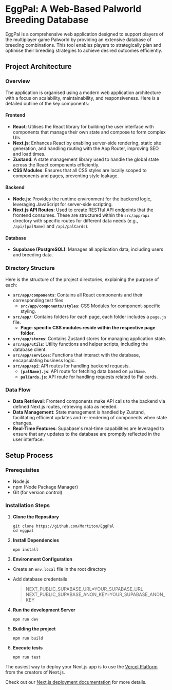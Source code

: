 # EggPal: A Web-Based Palworld Breeding Database

EggPal is a comprehensive web application designed to support players of the multiplayer game Palworld by providing an extensive database of breeding combinations. This tool enables players to strategically plan and optimise their breeding strategies to achieve desired outcomes efficiently.

## Project Architecture

### Overview

The application is organised using a modern web application architecture with a focus on scalability, maintainability, and responsiveness. Here is a detailed outline of the key components:

#### Frontend

- **React**: Utilises the React library for building the user interface with components that manage their own state and compose to form complex UIs.
- **Next.js**: Enhances React by enabling server-side rendering, static site generation, and handling routing with the App Router, improving SEO and load times.
- **Zustand**: A state management library used to handle the global state across the React components efficiently.
- **CSS Modules**: Ensures that all CSS styles are locally scoped to components and pages, preventing style leakage.

#### Backend

- **Node.js**: Provides the runtime environment for the backend logic, leveraging JavaScript for server-side scripting.
- **Next.js API Routes**: Used to create RESTful API endpoints that the frontend consumes. These are structured within the `src/app/api` directory with specific routes for different data needs (e.g., `/api/[palName]` and `/api/palCards`).

#### Database

- **Supabase (PostgreSQL)**: Manages all application data, including users and breeding data.

### Directory Structure

Here is the structure of the project directories, explaining the purpose of each:

- **`src/app/components`**: Contains all React components and their corresponding test files
  - **`src/app/components/styles`**: CSS Modules for component-specific styling.
- **`src/app/`**: Contains folders for each page, each folder includes a `page.js` file.
  - **Page-specific CSS modules reside within the respective page folder.**
- **`src/app/stores`**: Contains Zustand stores for managing application state.
- **`src/app/utils`**: Utility functions and helper scripts, including the database client.
- **`src/app/services`**: Functions that interact with the database, encapsulating business logic.
- **`src/app/api`**: API routes for handling backend requests.
  - **`[palName].js`**: API route for fetching data based on `palName`.
  - **`palCards.js`**: API route for handling requests related to Pal cards.

### Data Flow

- **Data Retrieval**: Frontend components make API calls to the backend via defined Next.js routes, retrieving data as needed.
- **Data Management**: State management is handled by Zustand, facilitating efficient updates and re-rendering of components when state changes.
- **Real-Time Features**: Supabase's real-time capabilities are leveraged to ensure that any updates to the database are promptly reflected in the user interface.

## Setup Process

### Prerequisites

- Node.js
- npm (Node Package Manager)
- Git (for version control)

### Installation Steps

1. **Clone the Repository**
   ```
   git clone https://github.com/Mortiton/EggPal
   cd eggpal
   ```
2. **Install Dependencies**
    ```
    npm install
    ```

3. **Environment Configuration**
- Create an `env.local` file in the root directory
- Add database credentails

  >  NEXT_PUBLIC_SUPABASE_URL=YOUR_SUPABASE_URL
  >  NEXT_PUBLIC_SUPABASE_ANON_KEY=YOUR_SUPABASE_ANON_KEY

4. **Run the development Server**
    ```
    npm run dev
    ```

5. **Building the project**
    ```
    npm run build
    ```

6. **Execute tests**
    ```
    npm run test
    ```
The easiest way to deploy your Next.js app is to use the [Vercel Platform](https://vercel.com/new?utm_medium=default-template&filter=next.js&utm_source=create-next-app&utm_campaign=create-next-app-readme) from the creators of Next.js.

Check out our [Next.js deployment documentation](https://nextjs.org/docs/deployment) for more details.
